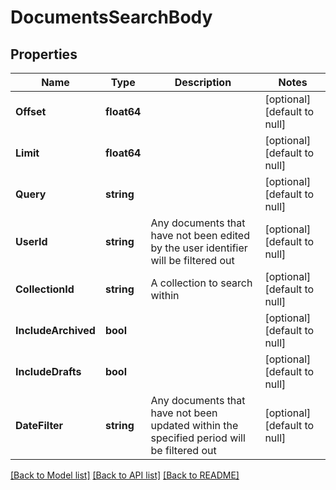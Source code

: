 # DocumentsSearchBody

## Properties
Name | Type | Description | Notes
------------ | ------------- | ------------- | -------------
**Offset** | **float64** |  | [optional] [default to null]
**Limit** | **float64** |  | [optional] [default to null]
**Query** | **string** |  | [optional] [default to null]
**UserId** | **string** | Any documents that have not been edited by the user identifier will be filtered out | [optional] [default to null]
**CollectionId** | **string** | A collection to search within | [optional] [default to null]
**IncludeArchived** | **bool** |  | [optional] [default to null]
**IncludeDrafts** | **bool** |  | [optional] [default to null]
**DateFilter** | **string** | Any documents that have not been updated within the specified period will be filtered out | [optional] [default to null]

[[Back to Model list]](../README.md#documentation-for-models) [[Back to API list]](../README.md#documentation-for-api-endpoints) [[Back to README]](../README.md)

